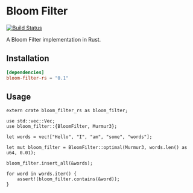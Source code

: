 # Bloom Filter

[![Build Status](https://travis-ci.com/sagalasan/bloom-filter.svg?branch=master)](https://travis-ci.com/sagalasan/bloom-filter)

A Bloom Filter implementation in Rust.

## Installation

```toml
[dependencies]
bloom-filter-rs = "0.1"
```

## Usage

```rust,no_run
extern crate bloom_filter_rs as bloom_filter;

use std::vec::Vec;
use bloom_filter::{BloomFilter, Murmur3};

let words = vec!["Hello", "I", "am", "some", "words"];

let mut bloom_filter = BloomFilter::optimal(Murmur3, words.len() as u64, 0.01);

bloom_filter.insert_all(&words);

for word in words.iter() {
    assert!(bloom_filter.contains(&word));
}
```